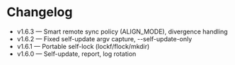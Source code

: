 # Changelog

- v1.6.3 — Smart remote sync policy (ALIGN_MODE), divergence handling
- v1.6.2 — Fixed self-update argv capture, --self-update-only
- v1.6.1 — Portable self-lock (lockf/flock/mkdir)
- v1.6.0 — Self-update, report, log rotation
